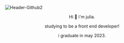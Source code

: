 ![Header-Github2](https://user-images.githubusercontent.com/94171038/154483791-852eaed0-a1c2-479c-8455-e3a01d6fc7bb.png)

<p align='center'>Hi 👋 i'm julia.</p>
<p align='center'>studying to be a front end developer!</p>
<p align='center'>i graduate in may 2023.</p>

